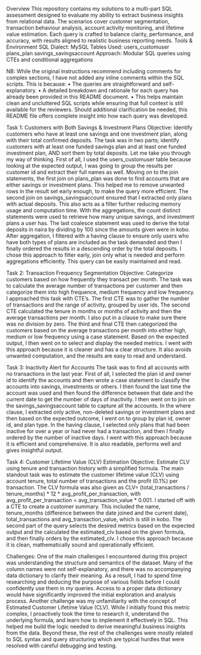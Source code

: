 Overview
This repository contains my solutions to a multi-part SQL assessment designed to evaluate my ability to extract business insights from relational data. The scenarios cover customer segmentation, transaction behaviour analysis, account activity monitoring, and lifetime value estimation.
Each query is crafted to balance clarity, performance, and accuracy, with results aligned to realistic business reporting needs.
Tools & Environment
SQL Dialect: MySQL
Tables Used:
users_customuser
plans_plan
savings_savingsaccount
Approach: Modular SQL queries using CTEs and conditional aggregations

NB: While the original instructions recommend including comments for complex sections, I have not added any inline comments within the SQL scripts. This is because:
•	The queries are straightforward and self-explanatory.
•	A detailed breakdown and rationale for each query has already been provided in this README document.
•	This helps maintain clean and uncluttered SQL scripts while ensuring that full context is still available for the reviewers.
Should additional clarification be needed, this README file offers complete insight into how each query was developed.

Task 1: Customers with Both Savings & Investment Plans
Objective: Identify customers who have at least one savings and one investment plan, along with their total confirmed deposits.
The task was in two parts; identify customers with at least one funded savings plan and at least one funded investment plan, AND sort them by total deposits. 
Let me take you through my way of thinking. First of all, I used the users_customuser table because looking at the expected output, I was going to group the results per customer id and extract their full names as well. Moving on to the join statements, the first join on plans_plan was done to find accounts that are either savings or investment plans. This helped me to remove unwanted rows in the result set early enough, to make the query more efficient. The second join on savings_savingsaccount ensured that I extracted only plans with actual deposits. This also acts as a filter further reducing memory usage and computation time.
With the aggregations, the count distinct statements were used to retrieve how many unique savings, and investment plans a user has. The last coalesce statement was used to derive the total deposits in naira by dividing by 100 since the amounts given were in kobo.
After aggregation, I filtered with a having clause to ensure only users who have both types of plans are included as the task demanded and then I finally ordered the results in a descending order by the total deposits.
I chose this approach to filter early, join only what is needed and perform aggregations efficiently. This query can be easily maintained and read.

Task 2: Transaction Frequency Segmentation
Objective: Categorize customers based on how frequently they transact per month.
The task was to calculate the average number of transactions per customer and then categorize them into high frequence, medium frequency and low frequency. 
I approached this task with CTE’s. The first CTE was to gather the number of transactions and the range of activity, grouped by user ids. The second CTE calculated the tenure in months or months of activity and then the average transactions per month. I also put in a clause to make sure there was no division by zero. The third and final CTE then categorized the customers based on the average transactions per month into either high, medium or low frequency using a case statement. Based on the expected output, I then went on to select and display the needed metrics. I went with this approach because it is cleaner and has a clear structure. It also avoids unwanted computation, and the results are easy to read and understand.

Task 3: Inactivity Alert for Accounts
The task was to find all accounts with no transactions in the last year. First of all, I selected the plan id and owner id to identify the accounts and then wrote a case statement to classify the accounts into savings, investments or others. I then found the last time the account was used and then found the difference between that date and the current date to get the number of days of inactivity. I then went on to join on the savings_savingsaccount table to capture all the accounts. In the where clause, I extracted only active, non-deleted savings or investment plans and then based on the expected outcome, I went on to group by plan id, owner id, and plan type. In the having clause, I selected only plans that had been inactive for over a year or had never had a transaction, and then I finally ordered by the number of inactive days. I went with this approach because it is efficient and comprehensive. It is also readable, performs well and gives insightful output.

Task 4: Customer Lifetime Value (CLV) Estimation 
Objective: Estimate CLV using tenure and transaction history with a simplified formula.
The main standout task was to estimate the customer lifetime value (CLV) using account tenure, total number of transactions and the profit (0.1%) per transaction. The CLV formula was also given as CLV= (total_transactions / tenure_months) * 12 * avg_profit_per_transaction, with avg_profit_per_transaction = avg_transaction_value * 0.001.
I started off with a CTE to create a customer summary. This included the name, tenure_months (difference between the date joined and the current date), total_transactions and avg_transaction_value, which is still in kobo. 
The second part of the query selects the desired metrics based on the expected output and the calculated the estimated_clv based on the given formula, and then finally orders by the estimated_clv. I chose this approach because it is clean, mathematically sound and operationally efficient.

Challenges: One of the main challenges I encountered during this project was understanding the structure and semantics of the dataset. Many of the column names were not self-explanatory, and there was no accompanying data dictionary to clarify their meaning. As a result, I had to spend time researching and deducing the purpose of various fields before I could confidently use them in my queries. Access to a proper data dictionary would have significantly improved the initial exploration and analysis process.
Another challenge was my unfamiliarity with the concept of Estimated Customer Lifetime Value (CLV). While I initially found this metric complex, I proactively took the time to research it, understand the underlying formula, and learn how to implement it effectively in SQL. This helped me build the logic needed to derive meaningful business insights from the data.
Beyond these, the rest of the challenges were mostly related to SQL syntax and query structuring which are typical hurdles that were resolved with careful debugging and testing.


